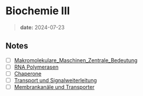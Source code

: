 # Biochemie III
> **date:** 2024-07-23  

## Notes
- [ ] [Makromolekulare_Maschinen_Zentrale_Bedeutung](Makromolekulare_Maschinen_Zentrale_Bedeutung.md)
- [ ] [RNA Polymerasen](RNA_Polymerasen.md)
- [ ] [Chaperone](Chaperone_Vorlesung.md)
- [ ] [Transport und Signalweiterleitung](Transport_und_Signalweiterleitung.md)
- [ ] [Membrankanäle und Transporter](Membrankanäle_und_Transporter.md)
